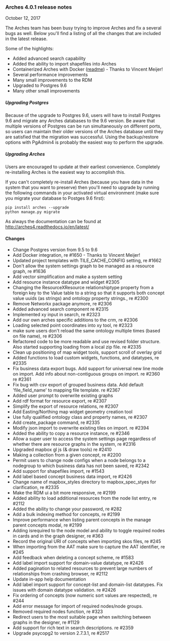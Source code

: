 ### Arches 4.0.1 release notes

October 12, 2017

The Arches team has been busy trying to improve Arches and fix a several bugs as well.
Below you'll find a listing of all the changes that are included in the latest release.

Some of the highlights:
- Added advanced search capability
- Added the ability to import shapefiles into Arches
- Containerized Arches with Docker ([readme](https://github.com/archesproject/arches/blob/master/docker/Readme.md))  - Thanks to Vincent Meijer!
- Several performance improvements
- Many small improvements to the RDM
- Upgraded to Postgres 9.6
- Many other small improvements

##### Upgrading Postgres
Because of the upgrade to Postgres 9.6, users will have to install Postgres 9.6 and migrate any Arches databases to the 9.6 version.  Be aware that multiple versions of Postgres can be run simultaneously on different ports, so users can maintain their older versions of the Arches database until they are satisfied that the migration was successful.  Using the backup/restore options with PgAdmin4 is probably the easiest way to perform the upgrade.

##### Upgrading Arches
Users are encouraged to update at their earliest convenience.  Completely re-installing Arches is the easiest way to accomplish this.

If you can't completely re-install Arches (because you have data in the system that you want to preserve) then you'll need to upgrade by running the following commands in your activated virtual environment (make sure you migrate your database to Postges 9.6 first):

```
pip install arches --upgrade
python manage.py migrate
```

As always the documentation can be found at http://arches4.readthedocs.io/en/latest/

#### Changes

- Change Postgres version from 9.5 to 9.6
- Add Docker integration, re #1650 - Thanks to Vincent Meijer!
- Updated project templates with TILE_CACHE_CONFIG setting, re #1662
- Don't allow the system settings graph to be managed as a resource graph, re #1636
- Add vector simplification and make a system setting
- Add resource instance datatype and widget #2305
- Changing the ResourceXResource relationshiptype property from a foreign key to the Value table to a string so that it supports both concept value uuids (as strings) and ontology property strings., re #2300
- Remove Networkx package anymore, re #2306
- Added advanced search component re #2315
- Implemented xy input in search, re #2323
- Add our own arches specific additions to the crm, re #2306
- Loading selected point coordinates into xy tool, re #2323
- make sure users don't reload the same ontology multiple times (based on file name), re #2306
- Refactored code to be more readable and use revised folder structure. Also started supporting loading from a local zip file. re #2335
- Clean up positioning of map widget tools, support scroll of overlay grid
- Added functions to load custom widgets, functions, and datatypes, re #2335
- Fix business data export bugs. Add support for universal new line mode on import. Add info about non-contiguous groups on import. re #2360 re #2361
- Fix bug with csv export of grouped business data. Add default 'file_field_name' to mapping file template. re #2367
- Added user prompt to overwrite existing graphs
- Add rdf format for resource export, re #2307
- Simplify the export of resource relations, re #2307
- Add Easting/Northing map widget geometry creation tool
- Use fully qualified ontology class and property names, re #2307
- Add create_package command, re #2335
- Modify json import to overwrite existing tiles on import. re #2394
- Added the ability to copy a resource instance, re #2346
- Allow a super user to access the system settings page regardless of whether there are resource graphs in the system, re #2316
- Upgraded mapbox gl js (& draw tools) re #2410
- Making a collection from a given concept, re #2200
- Permit users to change node configs when a node belongs to a nodegroup to which business data has not been saved, re #2342
- Add support for shapefiles import, re #1543
- Add label based concept business data import, re #2426
- Change name of mapbox_styles directory to mapbox_spec_styes for clarification, re #2335
- Make the RDM ui a bit more responsive, re #2199
- Added ability to load additional resources from the node list entry, re #2112
- Added the ability to change your password, re #282
- Add a bulk indexing method for concepts, re #2199
- Improve performance when listing parent concepts in the manage parent concepts modal, re #2199
- Adding isrequired to the node model and ability to toggle required nodes in cards and in the graph designer, re #363
- Record the original URI of concepts when importing skos files, re #245
- When importing from the AAT make sure to capture the AAT identifier, re #245
- Add feedback when deleting a concept scheme, re #1583
- Add label import support for domain-value datatype, re #2426
- Added pagination to related resources to prevent large numbers of relationships from crashing browser, re #2112
- Update in-app help documentation
- Add label import support for concept-list and domain-list datatypes. Fix issues with domain datatype validation. re #2426
- Fix ordering of concepts (now numeric sort values are respected), re #244
- Add error message for import of required nodes/node groups.
- Removed required nodes function, re #323
- Redirect users to the most suitable page when switching between graphs in the designer, re #1129
- Add support for rich text in search descriptions. re #2359
- Upgrade psycopg2 to version 2.7.3.1, re #2517